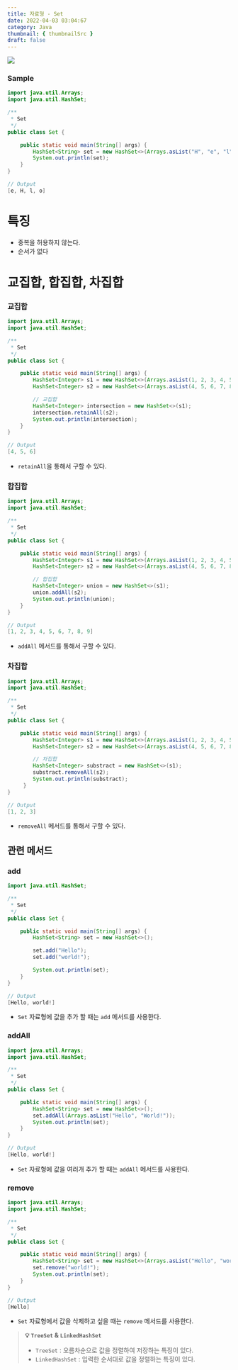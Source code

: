 ```yaml
---
title: 자료형 - Set
date: 2022-04-03 03:04:67
category: Java
thumbnail: { thumbnailSrc }
draft: false
---
```


![](https://www.hanumoka.net/images/20180412-java-equals-hashCode_1.png)


### Sample

```java
import java.util.Arrays;
import java.util.HashSet;

/**
 * Set
 */
public class Set {

    public static void main(String[] args) {
        HashSet<String> set = new HashSet<>(Arrays.asList("H", "e", "l", "l", "o"));
        System.out.println(set);
    }
}

// Output
[e, H, l, o]
```

# 특징

- 중복을 허용하지 않는다.
- 순서가 없다

# 교집합, 합집합, 차집합

### 교집합

```java
import java.util.Arrays;
import java.util.HashSet;

/**
 * Set
 */
public class Set {

    public static void main(String[] args) {
        HashSet<Integer> s1 = new HashSet<>(Arrays.asList(1, 2, 3, 4, 5, 6));
        HashSet<Integer> s2 = new HashSet<>(Arrays.asList(4, 5, 6, 7, 8, 9));

        // 교집합
        HashSet<Integer> intersection = new HashSet<>(s1);
        intersection.retainAll(s2);
        System.out.println(intersection);
    }
}

// Output
[4, 5, 6]
```

- `retainAll`을 통해서 구할 수 있다.

### 합집합

```java
import java.util.Arrays;
import java.util.HashSet;

/**
 * Set
 */
public class Set {

    public static void main(String[] args) {
        HashSet<Integer> s1 = new HashSet<>(Arrays.asList(1, 2, 3, 4, 5, 6));
        HashSet<Integer> s2 = new HashSet<>(Arrays.asList(4, 5, 6, 7, 8, 9));

        // 합집합
        HashSet<Integer> union = new HashSet<>(s1);
        union.addAll(s2);
        System.out.println(union);
    }
}

// Output
[1, 2, 3, 4, 5, 6, 7, 8, 9]
```

- `addAll` 메서드를 통해서 구할 수 있다.

### 차집합

```java
import java.util.Arrays;
import java.util.HashSet;

/**
 * Set
 */
public class Set {

    public static void main(String[] args) {
        HashSet<Integer> s1 = new HashSet<>(Arrays.asList(1, 2, 3, 4, 5, 6));
        HashSet<Integer> s2 = new HashSet<>(Arrays.asList(4, 5, 6, 7, 8, 9));

        // 차집합
        HashSet<Integer> substract = new HashSet<>(s1);
        substract.removeAll(s2);
        System.out.println(substract);
     }
}

// Output
[1, 2, 3]
```

- `removeAll` 메서드를 통해서 구할 수 있다.

## 관련 메서드

### add

```java
import java.util.HashSet;

/**
 * Set
 */
public class Set {

    public static void main(String[] args) {
        HashSet<String> set = new HashSet<>();

        set.add("Hello");
        set.add("world!");

        System.out.println(set);
    }
}

// Output
[Hello, world!]
```

- `Set` 자료형에 값을 추가 할 때는 `add` 메서드를 사용한다.

### addAll

```java
import java.util.Arrays;
import java.util.HashSet;

/**
 * Set
 */
public class Set {

    public static void main(String[] args) {
        HashSet<String> set = new HashSet<>();
        set.addAll(Arrays.asList("Hello", "World!"));
        System.out.println(set);
    }
}

// Output
[Hello, world!]
```

- `Set` 자료형에 값을 여러개 추가 할 때는 `addAll` 메서드를 사용한다.

### remove

```java
import java.util.Arrays;
import java.util.HashSet;

/**
 * Set
 */
public class Set {

    public static void main(String[] args) {
        HashSet<String> set = new HashSet<>(Arrays.asList("Hello", "world!"));
        set.remove("world!");
        System.out.println(set);
    }
}

// Output
[Hello]
```

- `Set` 자료형에서 값을 삭제하고 싶을 때는 `remove` 메서드를 사용한다.


> **💡 `TreeSet` & `LinkedHashSet`**
>
> - `TreeSet` : 오름차순으로 값을 정렬하여 저장하는 특징이 있다.
> - `LinkedHashSet` : 입력한 순서대로 값을 정렬하는 특징이 있다.
